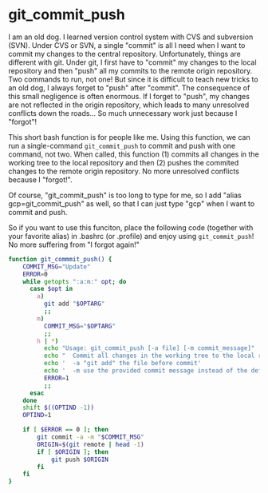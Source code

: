 # git_commit_push

I am an old dog. I learned version control system with CVS and subversion (SVN). Under CVS or SVN, a single "commit" is all I need when I want to commit my changes to the central repository. Unfortunately, things are different with git. Under git, I first have to "commit" my changes to the local repository and then "push" all my commits to the remote origin repository. Two commands to run, not one! But since it is difficult to teach new tricks to an old dog, I always forget to "push" after "commit". The consequence of this small negligence is often enormous. If I forget to "push", my changes are not reflected in the origin repository, which leads to many unresolved conflicts down the roads... So much unnecessary work just because I "forgot"!

This short bash function is for people like me. Using this function, we can run a single-command `git_commit_push` to commit and push with one command, not two. When called, this function (1) commits all changes in the working tree to the local repository and then (2) pushes the commited changes to the remote origin repository. No more unresolved conflicts because I "forgot!". 

Of course, "git_commit_push" is too long to type for me, so I add "alias gcp=git_commit_push" as well, so that I can just type "gcp" when I want to commit and push. 

So if you want to use this funciton, place the following code (together with your favorite alias) in .bashrc (or .profile) and enjoy using `git_commit_push`! No more suffering from "I forgot again!"

```bash
function git_commmit_push() {
    COMMIT_MSG="Update"
    ERROR=0
    while getopts ":a:m:" opt; do
      case $opt in
        a)
          git add "$OPTARG"
          ;;
        m)
          COMMIT_MSG="$OPTARG"
          ;;
        h | *)
          echo "Usage: git_commit_push [-a file] [-m commit_message]"
          echo "  Commit all changes in the working tree to the local repo and push them to remote origin repo"
          echo '  -a "git add" the file before commit'
          echo '  -m use the provided commit message instead of the default message "Update"'
          ERROR=1
          ;;
      esac
    done
    shift $((OPTIND -1))
    OPTIND=1

    if [ $ERROR == 0 ]; then
        git commit -a -m "$COMMIT_MSG"
        ORIGIN=$(git remote | head -1)
        if [ $ORIGIN ]; then
            git push $ORIGIN
        fi
    fi
}
```
